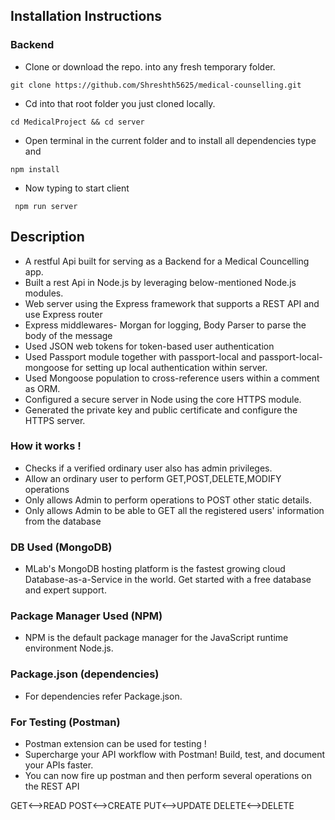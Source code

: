 ## Installation Instructions
 
### Backend
* Clone or download the repo. into any fresh temporary folder.
```
git clone https://github.com/Shreshth5625/medical-counselling.git
```
* Cd into that root folder you just cloned locally.
```
cd MedicalProject && cd server
```
* Open terminal in the current folder and to install all dependencies type and 
```
npm install
```
* Now typing to start client 
``` 
 npm run server
 ```
<!-- * Server will start at http://localhost:8080/api/
* Hosted URl  https://medical-umbrella.herokuapp.com -->

## Description
* A restful Api built for serving as a Backend for a Medical Councelling app.
* Built a rest Api in Node.js by leveraging below-mentioned Node.js modules.
* Web server using the Express framework that supports a REST API and use Express router
* Express middlewares- Morgan for logging, Body Parser to parse the body of the message
* Used JSON web tokens for token-based user authentication
* Used Passport module together with passport-local and passport-local-mongoose for setting up local authentication within server.
* Used Mongoose population to cross-reference users within a comment as ORM.
* Configured a secure server in Node using the core HTTPS module.
* Generated the private key and public certificate and configure the HTTPS server.

### How it works !
* Checks if a verified ordinary user also has admin privileges.
* Allow an ordinary user to perform GET,POST,DELETE,MODIFY operations
* Only allows Admin to perform operations to POST other static details.
* Only allows Admin to be able to GET all the registered users' information from the database

### DB Used (MongoDB)
* MLab's MongoDB hosting platform is the fastest growing cloud Database-as-a-Service in the world. Get started with a free database and expert support.

### Package Manager Used (NPM)
* NPM is the default package manager for the JavaScript runtime environment Node.js.

### Package.json (dependencies)
* For dependencies refer Package.json.

### For Testing (Postman)
* Postman extension can be used for testing !
* Supercharge your API workflow with Postman! Build, test, and document your APIs faster.
* You can now fire up postman and then perform several operations on the REST API


GET<-->READ
POST<-->CREATE
PUT<-->UPDATE
DELETE<-->DELETE